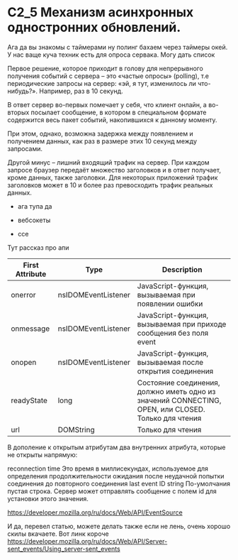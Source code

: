 # C2_5 Механизм асинхронных одностронних обновлений.

Ага да вы знакомы с таймерами ну полинг бахаем через таймеры окей. У нас ваще куча техник есть для опроса сервака. 
Могу дать список

Первое решение, которое приходит в голову для непрерывного получения событий с сервера – это «частые опросы» (polling), 
т.е периодические запросы на сервер: «эй, я тут, изменилось ли что-нибудь?». Например, раз в 10 секунд.

В ответ сервер во-первых помечает у себя, что клиент онлайн, 
а во-вторых посылает сообщение, в котором в специальном формате содержится весь пакет событий, накопившихся к данному моменту.

При этом, однако, возможна задержка между появлением и получением данных, как раз в размере этих 10 секунд между запросами.

Другой минус – лишний входящий трафик на сервер. 
При каждом запросе браузер передаёт множество заголовков и в ответ получает, кроме данных, также заголовки. 
Для некоторых приложений трафик заголовков может в 10 и более раз превосходить трафик реальных данных.

* ага тупа да

* вебсокеты

* ссе

Тут рассказ про апи

| First Attribute  | Type                 | Description  |
| -------------    | -------------        | ------------- |
|  onerror         | nsIDOMEventListener  | JavaScript-функция, вызываемая при появлении ошибки  |
|  onmessage       | nsIDOMEventListener  | JavaScript-функция, вызываемая при приходе сообщения без поля event  |
|  onopen          | nsIDOMEventListener  | JavaScript-функция, вызываемая после открытия соединения  |
|  readyState      | long                 | Состояние соединения, должно иметь одно из значений CONNECTING, OPEN, или CLOSED. Только для чтения  |
|  url             | DOMString            | Только для чтения  |

В дополение к открытым атрибутам два внутренних атрибута, которые не открыты напрямую:

reconnection time
Это время в миллисекундах, используемое для определения продолжительности ожидания после неудачной попытки соединения до повторного соединения
last event ID string
По-умолчания пустая строка. Сервер может отправлять сообщение с полем id для установки этого значения.


https://developer.mozilla.org/ru/docs/Web/API/EventSource

И да, перевел статью, можете делать также если не лень, очень хорошо скилы вкачаете. Вот линк короче 
https://developer.mozilla.org/ru/docs/Web/API/Server-sent_events/Using_server-sent_events
